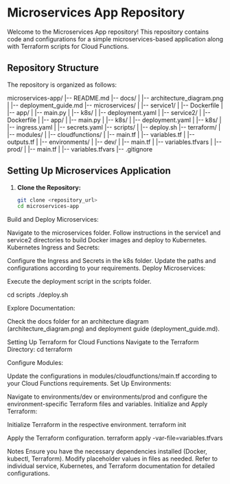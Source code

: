 # Microservices App Repository

Welcome to the Microservices App repository! This repository contains code and configurations for a simple microservices-based application along with Terraform scripts for Cloud Functions.

## Repository Structure

The repository is organized as follows:

microservices-app/
|-- README.md
|-- docs/
| |-- architecture_diagram.png
| |-- deployment_guide.md
|-- microservices/
| |-- service1/
| |-- Dockerfile
| |-- app/
| |-- main.py
| |-- k8s/
| |-- deployment.yaml
| |-- service2/
| |-- Dockerfile
| |-- app/
| |-- main.py
| |-- k8s/
| |-- deployment.yaml
| |-- k8s/
| |-- ingress.yaml
| |-- secrets.yaml
|-- scripts/
| |-- deploy.sh
|-- terraform/
| |-- modules/
| |-- cloudfunctions/
| |-- main.tf
| |-- variables.tf
| |-- outputs.tf
| |-- environments/
| |-- dev/
| |-- main.tf
| |-- variables.tfvars
| |-- prod/
| |-- main.tf
| |-- variables.tfvars
|-- .gitignore



## Setting Up Microservices Application

1. **Clone the Repository:**
   ```bash
   git clone <repository_url>
   cd microservices-app

Build and Deploy Microservices:

Navigate to the microservices folder.
Follow instructions in the service1 and service2 directories to build Docker images and deploy to Kubernetes.
Kubernetes Ingress and Secrets:

Configure the Ingress and Secrets in the k8s folder.
Update the paths and configurations according to your requirements.
Deploy Microservices:

Execute the deployment script in the scripts folder.

cd scripts
./deploy.sh


Explore Documentation:

Check the docs folder for an architecture diagram (architecture_diagram.png) and deployment guide (deployment_guide.md).

Setting Up Terraform for Cloud Functions
Navigate to the Terraform Directory:
cd terraform

Configure Modules:

Update the configurations in modules/cloudfunctions/main.tf according to your Cloud Functions requirements.
Set Up Environments:

Navigate to environments/dev or environments/prod and configure the environment-specific Terraform files and variables.
Initialize and Apply Terraform:

Initialize Terraform in the respective environment.
terraform init

Apply the Terraform configuration.
terraform apply -var-file=variables.tfvars


Notes
Ensure you have the necessary dependencies installed (Docker, kubectl, Terraform).
Modify placeholder values in files as needed.
Refer to individual service, Kubernetes, and Terraform documentation for detailed configurations.
